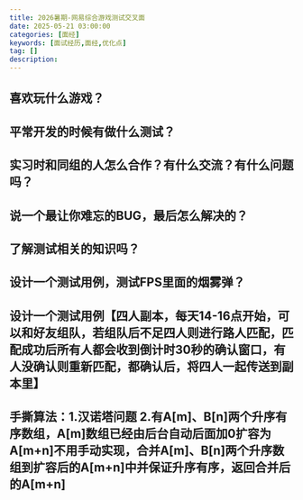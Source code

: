 ```yaml
---
title: 2026暑期-网易综合游戏测试交叉面
date: 2025-05-21 03:00:00
categories: [面经]
keywords: [面试经历,面经,优化点]
tag: []
description:
---
```


## 喜欢玩什么游戏？

## 平常开发的时候有做什么测试？

## 实习时和同组的人怎么合作？有什么交流？有什么问题吗？

## 说一个最让你难忘的BUG，最后怎么解决的？

## 了解测试相关的知识吗？

## 设计一个测试用例，测试FPS里面的烟雾弹？

## 设计一个测试用例【四人副本，每天14-16点开始，可以和好友组队，若组队后不足四人则进行路人匹配，匹配成功后所有人都会收到倒计时30秒的确认窗口，有人没确认则重新匹配，都确认后，将四人一起传送到副本里】

## 手撕算法：1.汉诺塔问题 2.有A[m]、B[n]两个升序有序数组，A[m]数组已经由后台自动后面加0扩容为A[m+n]不用手动实现，合并A[m]、B[n]两个升序数组到扩容后的A[m+n]中并保证升序有序，返回合并后的A[m+n]
